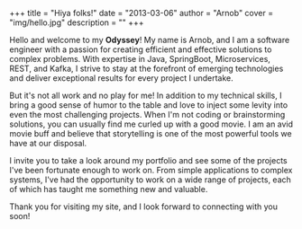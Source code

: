 +++
title = "Hiya folks!"
date = "2013-03-06"
author = "Arnob"
cover = "img/hello.jpg"
description = ""
+++

Hello and welcome to my **Odyssey**! My name is Arnob, and I am a software engineer with a passion for creating efficient and effective solutions to complex problems. With expertise in Java, SpringBoot, Microservices, REST, and Kafka, I strive to stay at the forefront of emerging technologies and deliver exceptional results for every project I undertake.

But it's not all work and no play for me! In addition to my technical skills, I bring a good sense of humor to the table and love to inject some levity into even the most challenging projects. When I'm not coding or brainstorming solutions, you can usually find me curled up with a good movie. I am an avid movie buff and believe that storytelling is one of the most powerful tools we have at our disposal.

I invite you to take a look around my portfolio and see some of the projects I've been fortunate enough to work on. From simple applications to complex systems, I've had the opportunity to work on a wide range of projects, each of which has taught me something new and valuable.

Thank you for visiting my site, and I look forward to connecting with you soon!
